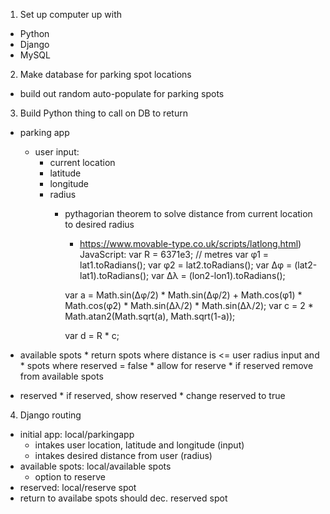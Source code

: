 1. Set up computer up with
  * Python
  * Django
  * MySQL

2. Make database for parking spot locations
  * build out random auto-populate for parking spots

3. Build Python thing to call on DB to return
  * parking app
    * user input:
      * current location
      * latitude
      * longitude
      * radius
        * pythagorian theorem to solve distance from current location to desired radius
          *  https://www.movable-type.co.uk/scripts/latlong.html)
            JavaScript:	
            var R = 6371e3; // metres
            var φ1 = lat1.toRadians();
            var φ2 = lat2.toRadians();
            var Δφ = (lat2-lat1).toRadians();
            var Δλ = (lon2-lon1).toRadians();

            var a = Math.sin(Δφ/2) * Math.sin(Δφ/2) +
               Math.cos(φ1) * Math.cos(φ2) *
               Math.sin(Δλ/2) * Math.sin(Δλ/2);
            var c = 2 * Math.atan2(Math.sqrt(a), Math.sqrt(1-a));

            var d = R * c;
  
   * available spots
    * return spots where distance is <= user radius input and
    * spots where reserved = false
    * allow for reserve
    * if reserved remove from available spots
    
   * reserved
    * if reserved, show reserved
    * change reserved to true

4. Django routing
  * initial app: local/parkingapp
    * intakes user location, latitude and longitude (input)
    * intakes desired distance from user (radius)
  * available spots: local/available spots
    * option to reserve
  * reserved: local/reserve spot
  * return to availabe spots should dec. reserved spot
  
